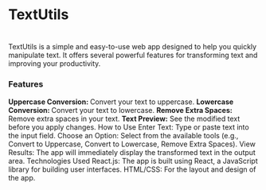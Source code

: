 <h1> TextUtils <h1></h1>
<p>TextUtils is a simple and easy-to-use web app designed to help you quickly manipulate text. It offers several powerful features for transforming text and improving your productivity.</p>

<h3>Features</h3>
<b>Uppercase Conversion: </b>Convert your text to uppercase.
<b>Lowercase Conversion: </b> Convert your text to lowercase.
<b>Remove Extra Spaces:</b> Remove extra spaces in your text.
<b>Text Preview:</b> See the modified text before you apply changes.
How to Use
Enter Text: Type or paste text into the input field.
Choose an Option: Select from the available tools (e.g., Convert to Uppercase, Convert to Lowercase, Remove Extra Spaces).
View Results: The app will immediately display the transformed text in the output area.
Technologies Used
React.js: The app is built using React, a JavaScript library for building user interfaces.
HTML/CSS: For the layout and design of the app.
